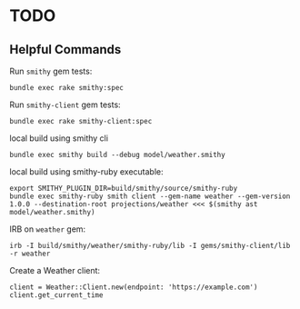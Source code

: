 # TODO

## Helpful Commands

Run `smithy` gem tests:
```
bundle exec rake smithy:spec
```

Run `smithy-client` gem tests:
```
bundle exec rake smithy-client:spec
```

local build using smithy cli
```
bundle exec smithy build --debug model/weather.smithy
```

local build using smithy-ruby executable:
```
export SMITHY_PLUGIN_DIR=build/smithy/source/smithy-ruby
bundle exec smithy-ruby smith client --gem-name weather --gem-version 1.0.0 --destination-root projections/weather <<< $(smithy ast model/weather.smithy)
```

IRB on `weather` gem:
```
irb -I build/smithy/weather/smithy-ruby/lib -I gems/smithy-client/lib -r weather
```

Create a Weather client:
```
client = Weather::Client.new(endpoint: 'https://example.com')
client.get_current_time
```